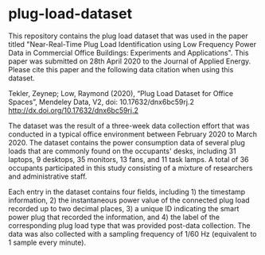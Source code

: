 # plug-load-dataset
This repository contains the plug load dataset that was used in the paper titled "Near-Real-Time Plug Load Identification using Low Frequency Power Data in Commercial Office Buildings: Experiments and Applications". This paper was submitted on 28th April 2020 to the Journal of Applied Energy. Please cite this paper and the following data citation when using this dataset.

Tekler, Zeynep; Low, Raymond (2020), “Plug Load Dataset for Office Spaces”, Mendeley Data, V2, doi: 10.17632/dnx6bc59rj.2
http://dx.doi.org/10.17632/dnx6bc59rj.2

The dataset was the result of a three-week data collection effort that was conducted in a typical office environment between February 2020 to March 2020. The dataset contains the power consumption data of several plug loads that are commonly found on the occupants' desks, including 31 laptops, 9 desktops, 35 monitors, 13 fans, and 11 task lamps. A total of 36 occupants participated in this study consisting of a mixture of researchers and administrative staff.

Each entry in the dataset contains four fields, including 1) the timestamp information, 2) the instantaneous power value of the connected plug load recorded up to two decimal places, 3) a unique ID indicating the smart power plug that recorded the information, and 4) the label of the corresponding plug load type that was provided post-data collection. The data was also collected with a sampling frequency of 1/60 Hz (equivalent to 1 sample every minute).
